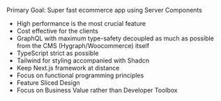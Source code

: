 Primary Goal: Super fast ecommerce app using Server Components

- High performance is the most crucial feature
- Cost effective for the clients
- GraphQL with maximum type-safety decoupled as much as possible from the CMS (Hygraph/Woocommerce) itself
- TypeScript strict as possible
- Tailwind for styling accompanied with Shadcn
- Keep Next.js framework at distance
- Focus on functional programming principles
- Feature Sliced Design
- Focus on Business Value rather than Developer Toolbox
